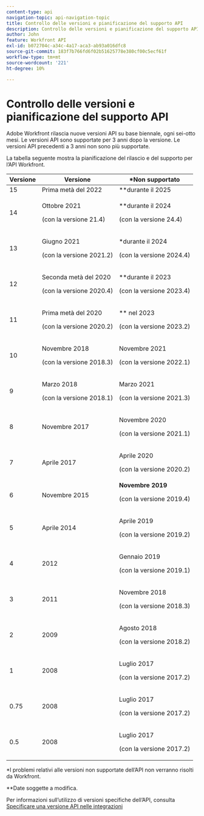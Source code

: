 ```yaml
---
content-type: api
navigation-topic: api-navigation-topic
title: Controllo delle versioni e pianificazione del supporto API
description: Controllo delle versioni e pianificazione del supporto API
author: John
feature: Workfront API
exl-id: b072704c-a34c-4a17-aca3-ab93a016dfc8
source-git-commit: 183f7b766fd6f02b51625778e380cf00c5ecf61f
workflow-type: tm+mt
source-wordcount: '221'
ht-degree: 10%

---
```


# Controllo delle versioni e pianificazione del supporto API



Adobe Workfront rilascia nuove versioni API su base biennale, ogni sei-otto mesi. Le versioni API sono supportate per 3 anni dopo la versione. Le versioni API precedenti a 3 anni non sono più supportate.

La tabella seguente mostra la pianificazione del rilascio e del supporto per l’API Workfront.

<table style="table-layout:auto"> 
 <col> 
 <col> 
 <col> 
 <thead> 
  <tr> 
   <th><strong>Versione</strong> </th> 
   <th><strong>Versione</strong> </th> 
   <th><strong>*Non supportato</strong> </th> 
  </tr> 
 </thead> 
 <tbody> 
  <tr> 
   <td>15</td> 
   <td>Prima metà del 2022</td> 
   <td>**durante il 2025</td> 
  </tr> 
  <tr> 
   <td>14</td> 
   <td> <p>Ottobre 2021</p> <p>(con la versione 21.4)</p> </td> 
   <td> <p>**durante il 2024</p> <p>(con la versione 24.4)</p> </td> 
  </tr> 
  <tr> 
   <td>13</td> 
   <td> <p>Giugno 2021</p> <p>(con la versione 2021.2)</p> </td> 
   <td> <p>*durante il 2024</p> <p>(con la versione 2024.4)</p> </td> 
  </tr> 
  <tr> 
   <td>12</td> 
   <td> <p>Seconda metà del 2020</p> <p>(con la versione 2020.4)</p> </td> 
   <td> <p>**durante il 2023</p> <p>(con la versione 2023.4)</p> </td> 
  </tr> 
  <tr> 
   <td>11</td> 
   <td> <p>Prima metà del 2020</p> <p>(con la versione 2020.2)</p> </td> 
   <td> <p>** nel 2023</p> <p>(con la versione 2023.2)</p> </td> 
  </tr> 
  <tr> 
   <td>10</td> 
   <td> <p>Novembre 2018</p> <p>(con la versione 2018.3)</p> </td> 
   <td> <p>Novembre 2021</p> <p>(con la versione 2022.1)</p> </td> 
  </tr> 
  <tr> 
   <td>9</td> 
   <td> <p>Marzo 2018</p> <p>(con la versione 2018.1)</p> </td> 
   <td> <p>Marzo 2021</p> <p>(con la versione 2021.3)</p> </td> 
  </tr> 
  <tr> 
   <td>8</td> 
   <td>Novembre 2017</td> 
   <td> <p>Novembre 2020</p> <p>(con la versione 2021.1)</p> </td> 
  </tr> 
  <tr> 
   <td>7</td> 
   <td>Aprile 2017</td> 
   <td> <p>Aprile 2020</p> <p>(con la versione 2020.2)</p> </td> 
  </tr> 
  <tr> 
   <td>6</td> 
   <td>Novembre 2015</td> 
   <td><strong>Novembre 2019</strong> <p>(con la versione 2019.4)</p> </td> 
  </tr> 
  <tr> 
   <td>5</td> 
   <td>Aprile 2014</td> 
   <td> <p>Aprile 2019</p> <p>(con la versione 2019.2)</p> </td> 
  </tr> 
  <tr> 
   <td>4</td> 
   <td>2012</td> 
   <td> <p>Gennaio 2019</p> <p>(con la versione 2019.1)</p> </td> 
  </tr> 
  <tr> 
   <td>3</td> 
   <td>2011</td> 
   <td> <p>Novembre 2018</p> <p>(con la versione 2018.3)</p> </td> 
  </tr> 
  <tr> 
   <td>2</td> 
   <td>2009</td> 
   <td> <p>Agosto 2018</p> <p>(con la versione 2018.2)</p> </td> 
  </tr> 
  <tr> 
   <td>1</td> 
   <td>2008</td> 
   <td> <p>Luglio 2017</p> <p>(con la versione 2017.2)</p> </td> 
  </tr> 
  <tr> 
   <td>0.75</td> 
   <td>2008</td> 
   <td> <p>Luglio 2017</p> <p>(con la versione 2017.2)</p> </td> 
  </tr> 
  <tr> 
   <td>0.5</td> 
   <td>2008</td> 
   <td> <p>Luglio 2017</p> <p>(con la versione 2017.2)</p> </td> 
  </tr> 
 </tbody> 
</table>

&#42;I problemi relativi alle versioni non supportate dell’API non verranno risolti da Workfront.

&#42;&#42;Date soggette a modifica.

Per informazioni sull’utilizzo di versioni specifiche dell’API, consulta [Specificare una versione API nelle integrazioni](../../wf-api/api/specify-api-version-integrations.md)
